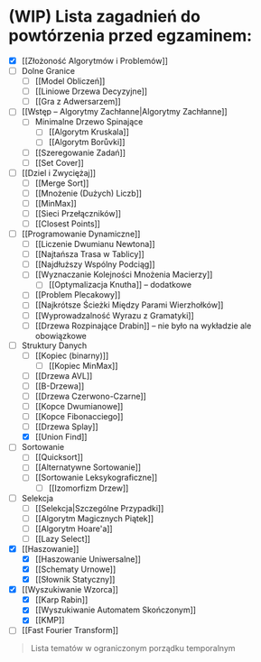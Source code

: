 # (WIP) Lista zagadnień do powtórzenia przed egzaminem:

- [x] [[Złożoność Algorytmów i Problemów]]
- [ ] Dolne Granice
	- [ ] [[Model Obliczeń]]
	- [ ] [[Liniowe Drzewa Decyzyjne]]
	- [ ] [[Gra z Adwersarzem]]
- [ ] [[Wstęp – Algorytmy Zachłanne|Algorytmy Zachłanne]]
	- [ ] Minimalne Drzewo Spinające
		- [ ] [[Algorytm Kruskala]]
		- [ ] [[Algorytm Borůvki]]
	- [ ] [[Szeregowanie Zadań]]
	- [ ] [[Set Cover]]
- [ ] [[Dziel i Zwyciężaj]]
	- [ ] [[Merge Sort]]
	- [ ] [[Mnożenie (Dużych) Liczb]]
	- [ ] [[MinMax]]
	- [ ] [[Sieci Przełączników]]
	- [ ] [[Closest Points]]
- [ ] [[Programowanie Dynamiczne]]
	- [ ] [[Liczenie Dwumianu Newtona]]
	- [ ] [[Najtańsza Trasa w Tablicy]]
	- [ ] [[Najdłuższy Wspólny Podciąg]]
	- [ ] [[Wyznaczanie Kolejności Mnożenia Macierzy]]
		- [ ] [[Optymalizacja Knutha]] – dodatkowe
	- [ ] [[Problem Plecakowy]]
	- [ ] [[Najkrótsze Ścieżki Między Parami Wierzhołków]]
	- [ ] [[Wyprowadzalność Wyrazu z Gramatyki]]
	- [ ] [[Drzewa Rozpinające Drabin]] – nie było na wykładzie ale obowiązkowe
- [ ] Struktury Danych
	- [ ] [[Kopiec (binarny)]]
		- [ ] [[Kopiec MinMax]]
	- [ ] [[Drzewa AVL]]
	- [ ] [[B-Drzewa]]
	- [ ] [[Drzewa Czerwono-Czarne]]
	- [ ] [[Kopce Dwumianowe]]
	- [ ] [[Kopce Fibonacciego]]
	- [ ] [[Drzewa Splay]]
	- [x] [[Union Find]]
- [ ] Sortowanie
	- [ ] [[Quicksort]]
	- [ ] [[Alternatywne Sortowanie]]
	- [ ] [[Sortowanie Leksykograficzne]]
		- [ ] [[Izomorfizm Drzew]]
- [ ] Selekcja
	- [ ] [[Selekcja|Szczególne Przypadki]]
	- [ ] [[Algorytm Magicznych Piątek]]
	- [ ] [[Algorytm Hoare'a]]
	- [ ] [[Lazy Select]]
- [x] [[Haszowanie]]
	- [x] [[Haszowanie Uniwersalne]]
	- [x] [[Schematy Urnowe]]
	- [x] [[Słownik Statyczny]]
- [x] [[Wyszukiwanie Wzorca]]
	- [x] [[Karp Rabin]]
	- [x] [[Wyszukiwanie Automatem Skończonym]]
	- [x] [[KMP]]
- [ ] [[Fast Fourier Transform]]

> Lista tematów w ograniczonym porządku temporalnym

